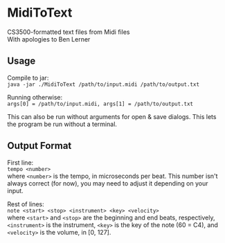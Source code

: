 # MidiToText
CS3500-formatted text files from Midi files  
With apologies to Ben Lerner

## Usage
Compile to jar:  
`java -jar ./MidiToText /path/to/input.midi /path/to/output.txt` 

Running otherwise:  
`args[0] = /path/to/input.midi, args[1] = /path/to/output.txt`  

This can also be run without arguments for open & save dialogs. This lets the program be run without
a terminal.

## Output Format
First line:  
`tempo <number>`  
where `<number>` is the tempo, in microseconds per beat.
This number isn't always correct (for now), you may need to adjust it depending on your input.

Rest of lines:  
`note <start> <stop> <instrument> <key> <velocity>`  
where `<start>` and `<stop>` are the beginning and end beats, respectively, `<instrument>` is the
instrument, `<key>` is the key of the note (60 = C4), and `<velocity>` is the volume, in [0, 127].
